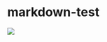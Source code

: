 # markdown-test
<a href="/BrainJS/brain.js/graphs/contributors"><img src="https://opencollective.com/brainjs/contributors.svg?width=890&button=false" /></a>
